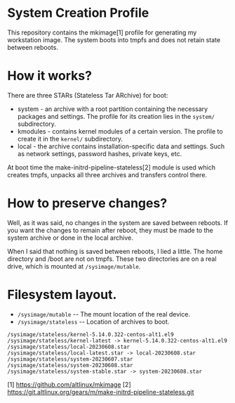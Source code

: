 # System Creation Profile

This repository contains the mkimage[1] profile for generating my workstation
image. The system boots into tmpfs and does not retain state between reboots.

# How it works?

There are three STARs (Stateless Tar ARchive) for boot:

* system - an archive with a root partition containing the necessary
  packages and settings. The profile for its creation lies in the `system/`
  subdirectory.
* kmodules - contains kernel modules of a certain version. The profile to create
  it in the `kernel/` subdirectory.
* local - the archive contains installation-specific data and settings. Such as
  network settings, password hashes, private keys, etc.

At boot time the make-initrd-pipeline-stateless[2] module is used which creates
tmpfs, unpacks all three archives and transfers control there.

# How to preserve changes?

Well, as it was said, no changes in the system are saved between reboots. If you
want the changes to remain after reboot, they must be made to the system archive
or done in the local archive.

When I said that nothing is saved between reboots, I lied a little. The home
directory and /boot are not on tmpfs. These two directories are on a real drive,
which is mounted at `/sysimage/mutable`.

# Filesystem layout.

* `/sysimage/mutable` -- The mount location of the real device.
* `/sysimage/stateless` -- Location of archives to boot.

```
/sysimage/stateless/kernel-5.14.0.322-centos-alt1.el9
/sysimage/stateless/kernel-latest -> kernel-5.14.0.322-centos-alt1.el9
/sysimage/stateless/local-20230608.star
/sysimage/stateless/local-latest.star -> local-20230608.star
/sysimage/stateless/system-20230607.star
/sysimage/stateless/system-20230608.star
/sysimage/stateless/system-stable.star -> system-20230608.star
```

[1] https://github.com/altlinux/mkimage
[2] https://git.altlinux.org/gears/m/make-initrd-pipeline-stateless.git
